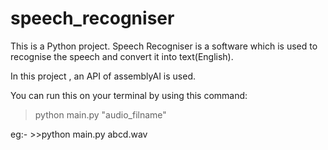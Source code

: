 # speech_recogniser
This is a Python project.
Speech Recogniser is a software which is used to recognise the speech and convert it into text(English).

In this project , an API of assemblyAI is used.

You can run this on your terminal by using this command:
>python main.py "audio_filname"

eg:- >>python main.py abcd.wav


